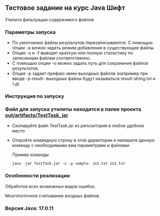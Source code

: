 ## Тестовое задание на курс Java Шифт
Утилита фильтрации содержимого файлов

### Параметры запуска
- По умолчанию файлы результатов перезаписываются. С помощью опции -a можно задать режим добавления в существующие файлы.
- Опции -s и -f выводят краткую или полную статистику по записанным файлам соответственно.
- С помощью опции -o можно задать путь для сохранения файлов результатов.
- Опция -p задает префикс имен выходных файлов (например при вводе -p result- выходные файлы будут называться result-string.txt и т.д)

### Инструкция по запуску
### Файл для запуска утилиты находится в папке проекта [out/artifacts/TestTask_jar](https://github.com/IlyaSteshenko/TestTask/tree/main/out/artifacts/TestTask_jar)

- Скопируйте файл TestTask.jar из репозитория в любое удобное место
- Откройте командную строку в этой директории и напишите данную команду с необходимыми вам параметрами и файлами
  
  Пример команды

  ```
  java -jar TestTask.jar -s -p sample- in1.txt in2.txt
  ```

### Особенности реализации
Обработка всех возможных видов ошибок.

Многопоточное считывание входных файлов.

### Версия Java: 17.0.11
